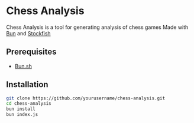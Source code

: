 # Chess Analysis

Chess Analysis is a tool for generating analysis of chess games Made with [Bun](https://bun.sh) and [Stockfish](https://github.com/official-stockfish/Stockfish)


## Prerequisites

* [Bun.sh](https://bun.sh)

## Installation

```bash
git clone https://github.com/yourusername/chess-analysis.git
cd chess-analysis
bun install
bun index.js
```
